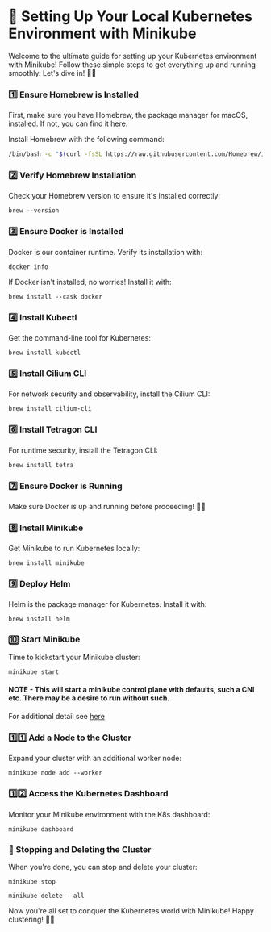 # 🚀 Setting Up Your Local Kubernetes Environment with Minikube

Welcome to the ultimate guide for setting up your Kubernetes environment with Minikube! 
Follow these simple steps to get everything up and running smoothly. Let's dive in! 🌊🐳

### 1️⃣ Ensure Homebrew is Installed
First, make sure you have Homebrew, the package manager for macOS, installed. If not, you can find it [here](https://brew.sh/).

Install Homebrew with the following command:
```bash
/bin/bash -c "$(curl -fsSL https://raw.githubusercontent.com/Homebrew/install/HEAD/install.sh)"
```

### 2️⃣ Verify Homebrew Installation

Check your Homebrew version to ensure it's installed correctly:
```
brew --version
```

### 3️⃣ Ensure Docker is Installed

Docker is our container runtime. Verify its installation with:
```
docker info
```

If Docker isn't installed, no worries! Install it with:
```
brew install --cask docker
```

### 4️⃣ Install Kubectl

Get the command-line tool for Kubernetes:
```
brew install kubectl
```

### 5️⃣ Install Cilium CLI

For network security and observability, install the Cilium CLI:
```
brew install cilium-cli
```

### 6️⃣ Install Tetragon CLI

For runtime security, install the Tetragon CLI:
```
brew install tetra
```
### 7️⃣ Ensure Docker is Running

Make sure Docker is up and running before proceeding! 🏃‍♂️

### 8️⃣ Install Minikube

Get Minikube to run Kubernetes locally:
```
brew install minikube
```
### 9️⃣ Deploy Helm

Helm is the package manager for Kubernetes. Install it with:
```
brew install helm
```

### 🔟 Start Minikube

Time to kickstart your Minikube cluster:

```
minikube start
```

#### NOTE - This will start a minikube control plane with defaults, such a CNI etc. There may be a desire to run without such.

For additional detail see [here](https://minikube.sigs.k8s.io/docs/handbook/)

### 1️⃣1️⃣ Add a Node to the Cluster

Expand your cluster with an additional worker node:
```
minikube node add --worker
```

### 1️⃣2️⃣ Access the Kubernetes Dashboard

Monitor your Minikube environment with the K8s dashboard:
```
minikube dashboard
```

### 🛑 Stopping and Deleting the Cluster

When you're done, you can stop and delete your cluster:
```
minikube stop
```

```
minikube delete --all
```

Now you're all set to conquer the Kubernetes world with Minikube! Happy clustering! 🎉🎈

